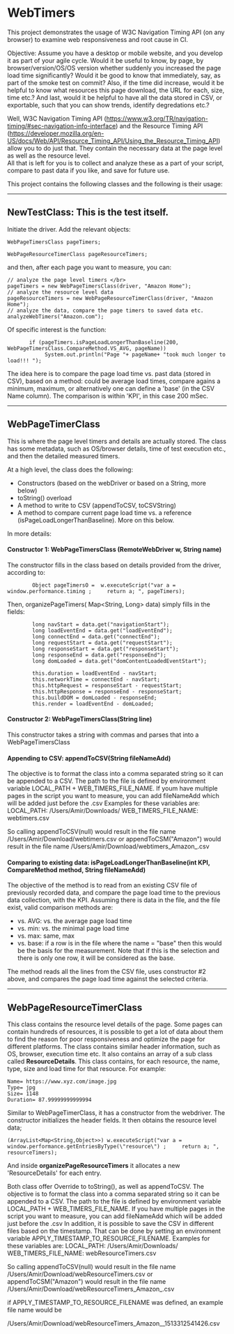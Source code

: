 # WebTimers
This project demonstrates the usage of W3C Navigation Timing API (on any browser) to examine web responsiveness and root cause in CI.

Objective:
Assume you have a desktop or mobile website, and you develop it as part of your agile cycle. Would it be useful to know, by page, by browser/version/OS/OS version whether suddenly you increased the page load time significantly?
Would it be good to know that immediately, say, as part of the smoke test on commit?
Also, if the time did increase, would it be helpful to know what resources this page download, the URL for each, size, time etc.?
And last, would it be helpful to have all the data stored in CSV, or exportable, such that you can show trends, identify degredations etc.?


Well, W3C Navigation Timing API (https://www.w3.org/TR/navigation-timing/#sec-navigation-info-interface) and the Resource Timing API (https://developer.mozilla.org/en-US/docs/Web/API/Resource_Timing_API/Using_the_Resource_Timing_API) allow you to do just that. They contain the necessary data at the page level as well as the resource level.</br>
All that is left for you is to collect and analyze these as a part of your script, compare to past data if you like, and save for future use.

This project contains the following classes and the following is their usage:
*************
## NewTestClass: This is the test itself. </br>
Initiate the driver. Add the relevant objects:
```
WebPageTimersClass pageTimers;

WebPageResourceTimerClass pageResourceTimers;
```
and then, after each page you want to measure, you can:
                
```
// analyze the page level timers </br>
pageTimers = new WebPageTimersClass(driver, "Amazon Home");
// analyze the resource level data
pageResourceTimers = new WebPageResourceTimerClass(driver, "Amazon Home");
// analyze the data, compare the page timers to saved data etc.
analyzeWebTimers("Amazon.com");
```
Of specific interest is the function:
```
       if (pageTimers.isPageLoadLongerThanBaseline(200, WebPageTimersClass.CompareMethod.VS_AVG, pageName))
            System.out.println("Page "+ pageName+ "took much longer to load!!! ");
```
The idea here is to compare the page load time vs. past data (stored in CSV), based on a method: could be average load times, compare agains a minimum, maximum, or alternatively one can define a 'base' (in the CSV Name column).
The comparison is within 'KPI', in this case 200 mSec.

*************
## WebPageTimerClass
This is where the page level timers and details are actually stored. The class has some metadata, such as OS/browser details, time of test execution etc., and then the detailed measured timers.

At a high level, the class does the following:
- Constructors (based on the webDriver or based on a String, more below)
- toString() overload
- A method to write to CSV (appendToCSV, toCSVString)
- A method to compare current page load time vs. a reference (isPageLoadLongerThanBaseline). More on this below.

In more details:

#### Constructor 1: WebPageTimersClass (RemoteWebDriver w, String name)
The constructor fills in the class based on details provided from the driver, according to:
```
        Object pageTimersO =  w.executeScript("var a =  window.performance.timing ;     return a; ", pageTimers);
```
Then, organizePageTimers( Map<String, Long> data) simply fills in the fields:
```
        long navStart = data.get("navigationStart");
        long loadEventEnd = data.get("loadEventEnd");
        long connectEnd = data.get("connectEnd");
        long requestStart = data.get("requestStart");
        long responseStart = data.get("responseStart");
        long responseEnd = data.get("responseEnd");
        long domLoaded = data.get("domContentLoadedEventStart");

        this.duration = loadEventEnd - navStart;
        this.networkTime = connectEnd - navStart;
        this.httpRequest = responseStart - requestStart;
        this.httpResponse = responseEnd - responseStart;
        this.buildDOM = domLoaded - responseEnd;
        this.render = loadEventEnd - domLoaded;
```
#### Constructor 2: WebPageTimersClass(String line)
This constructor takes a string with commas and parses that into a WebPageTimersClass

#### Appending to CSV: appendToCSV(String fileNameAdd)
The objective is to format the class into a comma separated string so it can be appended to a CSV. The path to the file is defined by environment variable LOCAL_PATH + WEB_TIMERS_FILE_NAME.
If youm have multiple pages in the script you want to measure, you can add fileNameAdd which will be added just before the .csv
Examples for these variables are:
LOCAL_PATH: /Users/Amir/Downloads/
WEB_TIMERS_FILE_NAME: webtimers.csv

So calling appendToCSV(null) would result in the file name /Users/Amir/Download/webtimers.csv
or appendToCSM("Amazon") would result in the file name /Users/Amir/Download/webtimers_Amazon_.csv

#### Comparing to existing data: isPageLoadLongerThanBaseline(int KPI, CompareMethod method, String fileNameAdd)
The objective of the method is to read from an existing CSV file of previously recorded data, and compare the page load time to the previous data collection, with the KPI.
Assuming there is data in the file, and the file exist, valid comparison methods are:
- vs. AVG: vs. the average page load time
- vs. min: vs. the minimal page load time
- vs. max: same, max
- vs. base: if a row is in the file where the name = "base" then this would be the basis for the measurement. Note that if this is the selection and there is only one row, it will be considered as the base.

The method reads all the lines from the CSV file, uses constructor #2 above, and compares the page load time against the selected criteria.

*************
## WebPageResourceTimerClass
This class contains the resource level details of the page. Some pages can contain hundreds of resources, it is possible to get a lot of data about them to find the reason for poor responsiveness and optimize the page for different platforms.
The class contains similar header information, such as OS, browser, execution time etc.
It also contains an array of a sub class called **ResourceDetails**. This class contains, for each resource, the name, type, size and load time for that resource. For example:

```
Name= https://www.xyz.com/image.jpg
Type= jpg
Size= 1148
Duration= 87.99999999999994
```

Similar to WebPageTimerClass, it has a constructor from the webdriver. The constructor initializes the header fields.
It then obtains the resource level data;

```
(ArrayList<Map<String,Object>>) w.executeScript("var a =  window.performance.getEntriesByType(\"resource\") ;     return a; ", resourceTimers);
```

And inside **organizePageResourceTimers** it allocates a new 'ResourceDetails' for each entry.

Both class offer Override to toString(), as well as appendToCSV.
The objective is to format the class into a comma separated string so it can be appended to a CSV. The path to the file is defined by environment variable LOCAL_PATH + WEB_TIMERS_FILE_NAME.
If you have multiple pages in the script you want to measure, you can add fileNameAdd which will be added just before the .csv
In addition, it is possible to save the CSV in different files based on the timestamp. That can be done by setting an environment variable APPLY_TIMESTAMP_TO_RESOURCE_FILENAME.
Examples for these variables are:
LOCAL_PATH: /Users/Amir/Downloads/
WEB_TIMERS_FILE_NAME: webResourceTimers.csv

So calling appendToCSV(null) would result in the file name /Users/Amir/Download/webResourceTimers.csv
or appendToCSM("Amazon") would result in the file name /Users/Amir/Download/webResourceTimers_Amazon_.csv

if APPLY_TIMESTAMP_TO_RESOURCE_FILENAME was defined, an example file name would be

/Users/Amir/Download/webResourceTimers_Amazon__1513312541426.csv




